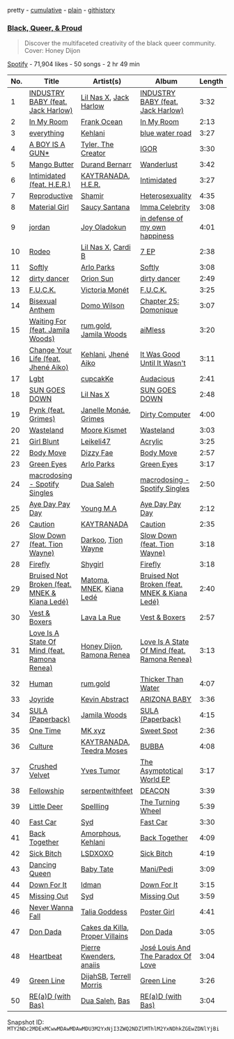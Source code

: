 pretty - [cumulative](/playlists/cumulative/37i9dQZF1DWYdV3Fs5eWjC.md) - [plain](/playlists/plain/37i9dQZF1DWYdV3Fs5eWjC) - [githistory](https://github.githistory.xyz/mackorone/spotify-playlist-archive/blob/main/playlists/plain/37i9dQZF1DWYdV3Fs5eWjC)

### [Black, Queer, & Proud](https://open.spotify.com/playlist/37i9dQZF1DWYdV3Fs5eWjC)

> Discover the multifaceted creativity of the black queer community\. Cover: Honey Dijon

[Spotify](https://open.spotify.com/user/spotify) - 71,904 likes - 50 songs - 2 hr 49 min

| No. | Title | Artist(s) | Album | Length |
|---|---|---|---|---|
| 1 | [INDUSTRY BABY \(feat\. Jack Harlow\)](https://open.spotify.com/track/27NovPIUIRrOZoCHxABJwK) | [Lil Nas X](https://open.spotify.com/artist/7jVv8c5Fj3E9VhNjxT4snq), [Jack Harlow](https://open.spotify.com/artist/2LIk90788K0zvyj2JJVwkJ) | [INDUSTRY BABY \(feat\. Jack Harlow\)](https://open.spotify.com/album/622NFw5Yk0OReMJ2XWcXUh) | 3:32 |
| 2 | [In My Room](https://open.spotify.com/track/4S4Mfvv03M1cHgIOJcbUCL) | [Frank Ocean](https://open.spotify.com/artist/2h93pZq0e7k5yf4dywlkpM) | [In My Room](https://open.spotify.com/album/71VX8yv9T2hNIYVZJVUWVp) | 2:13 |
| 3 | [everything](https://open.spotify.com/track/6pyM30WDpG70VTfwoQg4m2) | [Kehlani](https://open.spotify.com/artist/0cGUm45nv7Z6M6qdXYQGTX) | [blue water road](https://open.spotify.com/album/2WfV3cpI2BUuIxMISh9nqF) | 3:27 |
| 4 | [A BOY IS A GUN\*](https://open.spotify.com/track/1nXZnTALNXiPlvXotqHm66) | [Tyler, The Creator](https://open.spotify.com/artist/4V8LLVI7PbaPR0K2TGSxFF) | [IGOR](https://open.spotify.com/album/5zi7WsKlIiUXv09tbGLKsE) | 3:30 |
| 5 | [Mango Butter](https://open.spotify.com/track/2biRwgdbRj553k78fgoz86) | [Durand Bernarr](https://open.spotify.com/artist/2d6ggH1oVt4z2zCuY2u5DW) | [Wanderlust](https://open.spotify.com/album/4srecdfVYmg9qp7cIGFj0Z) | 3:42 |
| 6 | [Intimidated \(feat\. H.E.R.\)](https://open.spotify.com/track/0dFdGPVLs3k0z9ezYWZzUa) | [KAYTRANADA](https://open.spotify.com/artist/6qgnBH6iDM91ipVXv28OMu), [H.E.R.](https://open.spotify.com/artist/3Y7RZ31TRPVadSFVy1o8os) | [Intimidated](https://open.spotify.com/album/4BwfoXhDqTfiGS6pZueR9g) | 3:27 |
| 7 | [Reproductive](https://open.spotify.com/track/2czRLbCuPOP9azgqYS52c9) | [Shamir](https://open.spotify.com/artist/7JgXEHI1oEiQICAMeCsKTj) | [Heterosexuality](https://open.spotify.com/album/0DpCo0SXKnfsBx98H2qDVI) | 4:35 |
| 8 | [Material Girl](https://open.spotify.com/track/6nQ1B216Liiydhgn2gar0o) | [Saucy Santana](https://open.spotify.com/artist/2NfwGBr2swqZ1rzE3kAV23) | [Imma Celebrity](https://open.spotify.com/album/1bdjA6LpTF8vkWLK983MRx) | 3:08 |
| 9 | [jordan](https://open.spotify.com/track/2BGyfq5k9xGO9019bUsYFk) | [Joy Oladokun](https://open.spotify.com/artist/7rrTqtOUOwva4sgTx9C9F9) | [in defense of my own happiness](https://open.spotify.com/album/3dzxXQLyHYrhKYWcKrnFAZ) | 4:01 |
| 10 | [Rodeo](https://open.spotify.com/track/4ak7xjvBeBOcJGWFDX9w5n) | [Lil Nas X](https://open.spotify.com/artist/7jVv8c5Fj3E9VhNjxT4snq), [Cardi B](https://open.spotify.com/artist/4kYSro6naA4h99UJvo89HB) | [7 EP](https://open.spotify.com/album/4IRiXE5NROxknUSAUSjMoO) | 2:38 |
| 11 | [Softly](https://open.spotify.com/track/3fpfQC77x3uwESSJ6VmUKM) | [Arlo Parks](https://open.spotify.com/artist/4kIwETcbpuFgRukE8o7Opx) | [Softly](https://open.spotify.com/album/7qlt7zR5715v6Ey0lQsjcN) | 3:08 |
| 12 | [dirty dancer](https://open.spotify.com/track/1ciQU7ZQGHq129m3njp9en) | [Orion Sun](https://open.spotify.com/artist/2efrqekWSHlvhATD50AG3m) | [dirty dancer](https://open.spotify.com/album/6aO0vMIga31GSawF5f0pMZ) | 2:49 |
| 13 | [F.U.C.K.](https://open.spotify.com/track/0iDuW211AjTsYDPsLxyqX4) | [Victoria Monét](https://open.spotify.com/artist/63XBtGSEZINSyXylZxEUbv) | [F.U.C.K.](https://open.spotify.com/album/5ECJ8Rfo3VvvGz7MeBfhFC) | 3:25 |
| 14 | [Bisexual Anthem](https://open.spotify.com/track/4O5vkTY3ivnCv5oY6UXAPd) | [Domo Wilson](https://open.spotify.com/artist/2h2fB0j2IN50sSwolVO1AZ) | [Chapter 25: Domonique](https://open.spotify.com/album/6hN3Sw6FzfmfGhEeD78cVU) | 3:07 |
| 15 | [Waiting For \(feat\. Jamila Woods\)](https://open.spotify.com/track/02nZeTbm2dRHisH6qsUM5E) | [rum.gold](https://open.spotify.com/artist/4mErKO4g29SXtBwj4S80aB), [Jamila Woods](https://open.spotify.com/artist/4UodukR17NIQfNu5uaqm9B) | [aiMless](https://open.spotify.com/album/4l165PoCFHBzfg88mpC68n) | 3:20 |
| 16 | [Change Your Life \(feat\. Jhené Aiko\)](https://open.spotify.com/track/1YqXXJDSlDHrp66g9as4uo) | [Kehlani](https://open.spotify.com/artist/0cGUm45nv7Z6M6qdXYQGTX), [Jhené Aiko](https://open.spotify.com/artist/5ZS223C6JyBfXasXxrRqOk) | [It Was Good Until It Wasn't](https://open.spotify.com/album/6ROLwnmW9pOioLned0DaP3) | 3:11 |
| 17 | [Lgbt](https://open.spotify.com/track/0lsw4q8Jei7gEoV7kFe3DS) | [cupcakKe](https://open.spotify.com/artist/76SlrtEaq2oViRXulxjfuM) | [Audacious](https://open.spotify.com/album/0Gg0Pn44Sh7FYtBDzgc5CF) | 2:41 |
| 18 | [SUN GOES DOWN](https://open.spotify.com/track/34eF4BoV8FPk0uhAAoqU7h) | [Lil Nas X](https://open.spotify.com/artist/7jVv8c5Fj3E9VhNjxT4snq) | [SUN GOES DOWN](https://open.spotify.com/album/30jNiJYIOY3ok6LzaO0Wv0) | 2:48 |
| 19 | [Pynk \(feat\. Grimes\)](https://open.spotify.com/track/5OpiyfqaQLdtwHd3SfembH) | [Janelle Monáe](https://open.spotify.com/artist/6ueGR6SWhUJfvEhqkvMsVs), [Grimes](https://open.spotify.com/artist/053q0ukIDRgzwTr4vNSwab) | [Dirty Computer](https://open.spotify.com/album/2PjlaxlMunGOUvcRzlTbtE) | 4:00 |
| 20 | [Wasteland](https://open.spotify.com/track/0NmnFMWMkTETNANGpVVqyc) | [Moore Kismet](https://open.spotify.com/artist/50uPj85gZxHFuFOlNBnnr5) | [Wasteland](https://open.spotify.com/album/2eRmy99Sn63h90imFr84Be) | 3:03 |
| 21 | [Girl Blunt](https://open.spotify.com/track/1lAGdqI4Wwa8G0XTP6VqHl) | [Leikeli47](https://open.spotify.com/artist/0DtXHIvJ8NWBg5pGvsgWnR) | [Acrylic](https://open.spotify.com/album/69GP3by8YMB8yz0pG03DWl) | 3:25 |
| 22 | [Body Move](https://open.spotify.com/track/4ymwozmsZ75AyUUTRhSOcQ) | [Dizzy Fae](https://open.spotify.com/artist/0jt1EsJCeoQXLNDta4JF6c) | [Body Move](https://open.spotify.com/album/4DEf7dix4OkYsi4bpsstRU) | 2:57 |
| 23 | [Green Eyes](https://open.spotify.com/track/36qo9oMO8yRrZMsDcd5x83) | [Arlo Parks](https://open.spotify.com/artist/4kIwETcbpuFgRukE8o7Opx) | [Green Eyes](https://open.spotify.com/album/4EXAihXfy75Ly68SzicZUp) | 3:17 |
| 24 | [macrodosing \- Spotify Singles](https://open.spotify.com/track/7BDQqjYCBiqtEuDzWtUaln) | [Dua Saleh](https://open.spotify.com/artist/2DGBzoOLcKLK3eWxFyugdB) | [macrodosing \- Spotify Singles](https://open.spotify.com/album/5TGRGz8e1vdknsuShTrBZr) | 2:50 |
| 25 | [Aye Day Pay Day](https://open.spotify.com/track/4FRldwNovP8muUNJi0TifE) | [Young M.A](https://open.spotify.com/artist/7LvoDJUNGnOrPdGRzVtOJ9) | [Aye Day Pay Day](https://open.spotify.com/album/2nln0OkUaKQIoPrirm15ZY) | 2:12 |
| 26 | [Caution](https://open.spotify.com/track/2mykLbf6YfpFmZwUWowZv3) | [KAYTRANADA](https://open.spotify.com/artist/6qgnBH6iDM91ipVXv28OMu) | [Caution](https://open.spotify.com/album/4JOlhEazXmlErhrnmABjYZ) | 2:35 |
| 27 | [Slow Down \(feat\. Tion Wayne\)](https://open.spotify.com/track/1kW0R9RBRSZe9sWjp8DkKY) | [Darkoo](https://open.spotify.com/artist/4QSTyDpxsKmv3UfavVUImR), [Tion Wayne](https://open.spotify.com/artist/7b79bQFziJFedJb75k6hFt) | [Slow Down \(feat\. Tion Wayne\)](https://open.spotify.com/album/4slIaFabUZiXFQt1LJXTu1) | 3:18 |
| 28 | [Firefly](https://open.spotify.com/track/5n2xMZmypRAUKW4PkTMy9A) | [Shygirl](https://open.spotify.com/artist/3M3wTTCDwicRubwMyHyEDy) | [Firefly](https://open.spotify.com/album/3JywE0BWNUCTqvd9IWshdp) | 3:18 |
| 29 | [Bruised Not Broken \(feat\. MNEK & Kiana Ledé\)](https://open.spotify.com/track/2ak79ho44RiDi9DFrqYgfq) | [Matoma](https://open.spotify.com/artist/4YXycRbyyAE0wozTk7QMEq), [MNEK](https://open.spotify.com/artist/7uMh23xWiuR7zsNkuNcm2G), [Kiana Ledé](https://open.spotify.com/artist/7jZMxhsB8djyIbYmoiJSTs) | [Bruised Not Broken \(feat\. MNEK & Kiana Ledé\)](https://open.spotify.com/album/0z4oE7Qw23PPTKR8Upu0Iu) | 2:40 |
| 30 | [Vest & Boxers](https://open.spotify.com/track/6f2877TmbjnqZEqeQEGi3o) | [Lava La Rue](https://open.spotify.com/artist/271bbpX3pdCi56ZJA1jQ43) | [Vest & Boxers](https://open.spotify.com/album/1Grk1vw2BVPcwvci9xcHy1) | 2:57 |
| 31 | [Love Is A State Of Mind \(feat\. Ramona Renea\)](https://open.spotify.com/track/7J6BpQrP9hCRc7TzN0XqY6) | [Honey Dijon](https://open.spotify.com/artist/0XfQBWgzisaS9ltDV9bXAS), [Ramona Renea](https://open.spotify.com/artist/4rgCSBhGOFMm7d8HJsA4j3) | [Love Is A State Of Mind \(feat\. Ramona Renea\)](https://open.spotify.com/album/5fh3Zpnp4rJMlmkLZCOtta) | 3:13 |
| 32 | [Human](https://open.spotify.com/track/3U6yomdo8N6SwTQeCpOLUN) | [rum.gold](https://open.spotify.com/artist/4mErKO4g29SXtBwj4S80aB) | [Thicker Than Water](https://open.spotify.com/album/6DQn1eHIKyRGNiDbAYnUo5) | 4:07 |
| 33 | [Joyride](https://open.spotify.com/track/7t97jbSsGY54ULs52xAV5a) | [Kevin Abstract](https://open.spotify.com/artist/07EcmJpfAday8xGkslfanE) | [ARIZONA BABY](https://open.spotify.com/album/6wi40lIjhukePWyXRKY7qO) | 3:36 |
| 34 | [SULA \(Paperback\)](https://open.spotify.com/track/1RwK5al4DKxgHQ234mKbwB) | [Jamila Woods](https://open.spotify.com/artist/4UodukR17NIQfNu5uaqm9B) | [SULA \(Paperback\)](https://open.spotify.com/album/54gPc2awVOFQyZjJi6dB3s) | 4:15 |
| 35 | [One Time](https://open.spotify.com/track/5E7D6pwvNV7oOYEoVQaL38) | [MK xyz](https://open.spotify.com/artist/3vwC5qKVfZGqWAXzwrqCe0) | [Sweet Spot](https://open.spotify.com/album/23nTkOwxgL10bRmFMjEYRY) | 2:36 |
| 36 | [Culture](https://open.spotify.com/track/23zOqixUia8E5BVMYHXL0c) | [KAYTRANADA](https://open.spotify.com/artist/6qgnBH6iDM91ipVXv28OMu), [Teedra Moses](https://open.spotify.com/artist/6vfR5QRc3xca0KvpG8KZBE) | [BUBBA](https://open.spotify.com/album/5FQ4sOGqRWUA5wO20AwPcO) | 4:08 |
| 37 | [Crushed Velvet](https://open.spotify.com/track/1I0i3wWt1sCZ4PT0TfnyZm) | [Yves Tumor](https://open.spotify.com/artist/0qu422H5MOoQxGjd4IzHbS) | [The Asymptotical World EP](https://open.spotify.com/album/2julo3Z5rNzSod7DoEuTz7) | 3:17 |
| 38 | [Fellowship](https://open.spotify.com/track/1gVB71qZLk0eGwZGaVIUcM) | [serpentwithfeet](https://open.spotify.com/artist/1O9iHQjrVuiAYOJFCBeFSl) | [DEACON](https://open.spotify.com/album/7dHEw1ug6SGPnGa74DQMxV) | 3:39 |
| 39 | [Little Deer](https://open.spotify.com/track/7GkNvyhBawJGjNkmKsyQjP) | [Spellling](https://open.spotify.com/artist/7rlAAAiWScpsT1hmgURAmh) | [The Turning Wheel](https://open.spotify.com/album/5Dqqrr1dhaZ3BcFthVUCj2) | 5:39 |
| 40 | [Fast Car](https://open.spotify.com/track/18kMrxuEwLL0i4lHnlF5rK) | [Syd](https://open.spotify.com/artist/3jk39CGeaaSO3FPKNx1RUx) | [Fast Car](https://open.spotify.com/album/1sh8dsfPPlCVXVux5NgX5d) | 3:30 |
| 41 | [Back Together](https://open.spotify.com/track/1KoXAHzunI8OY34GwmnIQV) | [Amorphous](https://open.spotify.com/artist/2mvAbMVwkxiZWJXjorKpdK), [Kehlani](https://open.spotify.com/artist/0cGUm45nv7Z6M6qdXYQGTX) | [Back Together](https://open.spotify.com/album/5aW4rl6oNbpoL0LwteyYNH) | 4:09 |
| 42 | [Sick Bitch](https://open.spotify.com/track/7FfPZEeRpDjisWER6xohdV) | [LSDXOXO](https://open.spotify.com/artist/2M2blWl1LBN2UoxlJdaug2) | [Sick Bitch](https://open.spotify.com/album/05DFlfUTOkmIKQJVtAD6ZC) | 4:19 |
| 43 | [Dancing Queen](https://open.spotify.com/track/6CeSwg2uQVfz20KXwXqKZQ) | [Baby Tate](https://open.spotify.com/artist/3IJ21966TwNZI24MwZHMu4) | [Mani/Pedi](https://open.spotify.com/album/1PggRLfABCLlNktVA64NDh) | 3:09 |
| 44 | [Down For It](https://open.spotify.com/track/5FhOCIqij24XZePzuJIOOp) | [Idman](https://open.spotify.com/artist/6N13mUTgkfYEUmW8R2GH0G) | [Down For It](https://open.spotify.com/album/7yL4gfHBtc66pNOA3Khs5y) | 3:15 |
| 45 | [Missing Out](https://open.spotify.com/track/5vvn5HATa05iKVql6oYULV) | [Syd](https://open.spotify.com/artist/3jk39CGeaaSO3FPKNx1RUx) | [Missing Out](https://open.spotify.com/album/1WteYNWIkmmgTfquwV0Mc4) | 3:59 |
| 46 | [Never Wanna Fall](https://open.spotify.com/track/2gdmSV6iZDVf8ETlD755Zf) | [Talia Goddess](https://open.spotify.com/artist/4Otn2nALdNCTFUUExiskqw) | [Poster Girl](https://open.spotify.com/album/5YgXXwuwTim607qGUWXbph) | 4:41 |
| 47 | [Don Dada](https://open.spotify.com/track/6B3NBWtTa7WuPILwpAz6D5) | [Cakes da Killa](https://open.spotify.com/artist/6MoQZOH2KnQrJhVtO9VoXC), [Proper Villains](https://open.spotify.com/artist/2mVUdPq7evlUNzq2rYys8S) | [Don Dada](https://open.spotify.com/album/4j8I2IA2VLSYqDCJ0FydNb) | 3:05 |
| 48 | [Heartbeat](https://open.spotify.com/track/5HWsGUloryGa2IxSCofayo) | [Pierre Kwenders](https://open.spotify.com/artist/04B6sMoIopTgUAQM3dcSxP), [anaiis](https://open.spotify.com/artist/0OtS8ueEJDd0RZnHdHOJDl) | [José Louis And The Paradox Of Love](https://open.spotify.com/album/5tDp9bLRK35HVbFIG80lpf) | 3:04 |
| 49 | [Green Line](https://open.spotify.com/track/3M6sO0Bsnb8qkrLvnMFuQn) | [DijahSB](https://open.spotify.com/artist/4H9N7llvyhoddyD2oIrXWt), [Terrell Morris](https://open.spotify.com/artist/7C3agcqFXnteDagiWhaZdU) | [Green Line](https://open.spotify.com/album/6MZjMmvBQvPrxRrwN8qS7o) | 3:26 |
| 50 | [RE\(a\)D \(with Bas\)](https://open.spotify.com/track/3zkb4iEBArtWivbkhw4Jnd) | [Dua Saleh](https://open.spotify.com/artist/2DGBzoOLcKLK3eWxFyugdB), [Bas](https://open.spotify.com/artist/70gP6Ry4Uo0Yx6uzPIdaiJ) | [RE\(a\)D \(with Bas\)](https://open.spotify.com/album/3OMZpoECIvg1U8HWYXMLgX) | 3:04 |

Snapshot ID: `MTY2NDc2MDExMCwwMDAwMDAwMDU3M2YxNjI3ZWQ2NDZlMThlM2YxNDhkZGEwZDNlYjBi`
